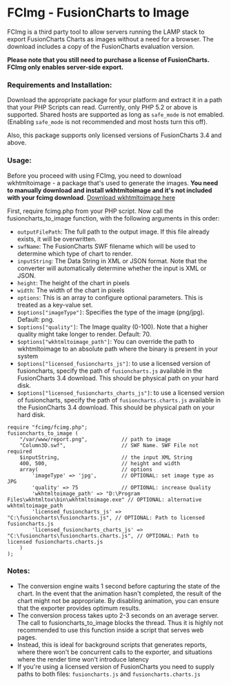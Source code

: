 FCImg - FusionCharts to Image
=============================

FCImg is a third party tool to allow servers running the LAMP stack to export FusionCharts Charts as images without a need for a browser. The download includes a copy of the FusionCharts evaluation version.

**Please note that you still need to purchase a license of FusionCharts. FCImg only enables server-side export.**

### Requirements and Installation:

Download the appropriate package for your platform and extract it in a path that your PHP Scripts can read. Currently, only PHP 5.2 or above is supported. Shared hosts are supported as long as `safe_mode` is not emabled. (Enabling `safe_mode` is not recommended and most hosts turn this off).

Also, this package supports only licensed versions of FusionCharts 3.4 and above.

### Usage:

Before you proceed with using FCImg, you need to download wkhtmltoimage - a package that's used to generate the images. **You need to manually download and install wkhtmltoimage and it's not included with your fcimg download**. [Download wkhtmltoimage here](http://wkhtmltopdf.org/downloads.html)

First, require fcimg.php from your PHP script. Now call the fusioncharts_to_image function, with the following arguments in this order:

* `outputFilePath`: The full path to the output image. If this file already exists, it will be overwritten.
* `swfName`: The FusionCharts SWF filename which will be used to determine which type of chart to render.
* `inputString`: The Data String in XML or JSON format. Note that the converter will automatically determine whether the input is XML or JSON.
* `height`: The height of the chart in pixels
* `width`: The width of the chart in pixels
* `options`: This is an array to configure optional parameters. This is treated as a key-value set.
* `$options["imageType"]`: Specifies the type of the image (png/jpg). Default: png.
* `$options["quality"]`: The Image quality (0-100). Note that a higher quality might take longer to render. Default: 70.
* `$options["wkhtmltoimage_path"]`: You can override the path to wkhtmltoimage to an absolute path where the binary is present in your system
* `$options["licensed_fusioncharts_js"]`: to use a licensed version of fusioncharts, specify the path of `fusioncharts.js` available in the FusionCharts 3.4 download. This should be physical path on your hard disk.
* `$options["licensed_fusioncharts_charts_js"]`: to use a licensed version of fusioncharts, specify the path of `fusioncharts.charts.js` available in the FusionCharts 3.4 download. This should be physical path on your hard disk.

```
require "fcimg/fcimg.php";
fusioncharts_to_image (
    "/var/www/report.png",           // path to image
    "Column3D.swf",                  // SWF Name. SWF File not required
    $inputString,                    // the input XML String
    400, 500,                        // height and width
    array(                           // options
        'imageType' => 'jpg',        // OPTIONAL: set image type as JPG
        'quality' => 75              // OPTIONAL: increase Quality
        'wkhtmltoimage_path' => "D:\Program Files\wkhtmltox\bin\wkhtmltoimage.exe" // OPTIONAL: alternative wkhtmltoimage_path
        'licensed_fusioncharts_js' => "C:\fusioncharts\fusioncharts.js", // OPTIONAL: Path to licensed fusioncharts.js
        'licensed_fusioncharts_charts_js' => "C:\fusioncharts\fusioncharts.charts.js", // OPTIONAL: Path to licensed fusioncharts.charts.js
    )
);
```

### Notes:

* The conversion engine waits 1 second before capturing the state of the chart. In the event that the animation hasn't completed, the result of the chart might not be appropriate. By disabling animation, you can ensure that the exporter provides optimum results.
* The conversion process takes upto 2-3 seconds on an average server. The call to fusioncharts_to_image blocks the thread. Thus it is highly not recommended to use this function inside a script that serves web pages.
* Instead, this is ideal for background scripts that generates reports, where there won't be concurrent calls to the exporter, and situations where the render time won't introduce latency
* If you're using a licensed version of FusionCharts you need to supply paths to both files: `fusioncharts.js` and `fusioncharts.charts.js`
